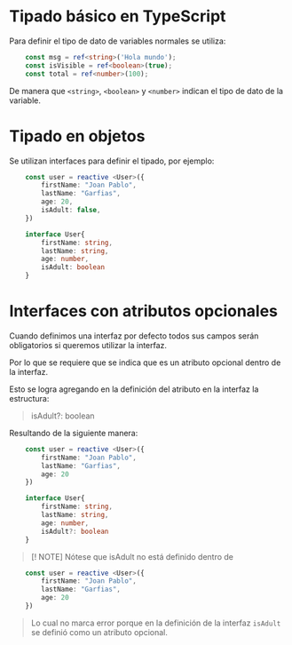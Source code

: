 # Tipado básico en TypeScript

Para definir el tipo de dato de variables normales se utiliza:


```ts
    const msg = ref<string>('Hola mundo');
    const isVisible = ref<boolean>(true);
    const total = ref<number>(100);
```

De manera que `<string>`, `<boolean>` y `<number>` indican el tipo de dato
de la variable.

# Tipado en objetos

Se utilizan interfaces para definir el tipado, por ejemplo:

```ts
    const user = reactive <User>({
        firstName: "Joan Pablo",
        lastName: "Garfias",
        age: 20,
        isAdult: false,
    })

    interface User{
        firstName: string,
        lastName: string,
        age: number,
        isAdult: boolean
    }
```

# Interfaces con atributos opcionales

Cuando definimos una interfaz por defecto todos sus campos serán  obligatorios si queremos utilizar la interfaz.

Por lo que se requiere que se indica que es un atributo opcional dentro de la interfaz.

Esto se logra agregando en la definición del atributo en la interfaz la estructura:

> isAdult?: boolean

Resultando de la siguiente manera:

```typescript
    const user = reactive <User>({
        firstName: "Joan Pablo",
        lastName: "Garfias",
        age: 20
    })

    interface User{
        firstName: string,
        lastName: string,
        age: number,
        isAdult?: boolean
    }
```

> [! NOTE]
> Nótese que isAdult no está definido dentro de 
```ts
    const user = reactive <User>({
        firstName: "Joan Pablo",
        lastName: "Garfias",
        age: 20
    })
```
> Lo cual no marca error porque en la definición de la interfaz `isAdult` se definió como un atributo opcional.